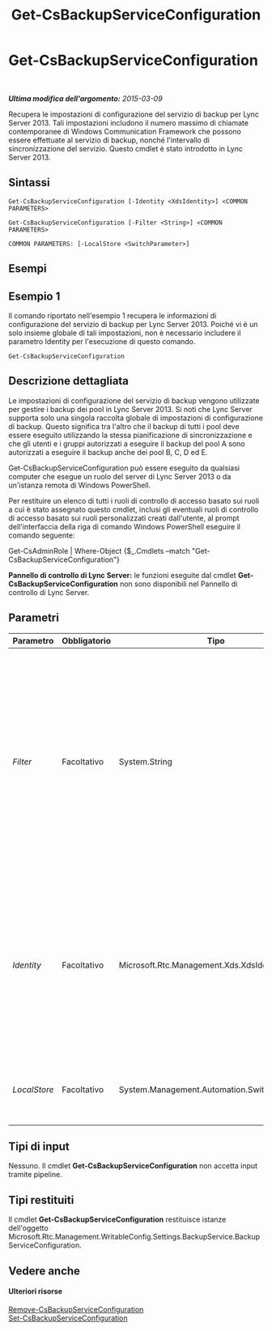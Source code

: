 ﻿---
title: Get-CsBackupServiceConfiguration
TOCTitle: Get-CsBackupServiceConfiguration
ms:assetid: 8e81a76c-4019-490d-9cd5-895cc2cc0863
ms:mtpsurl: https://technet.microsoft.com/it-it/library/JJ205087(v=OCS.15)
ms:contentKeyID: 49301285
ms.date: 08/24/2015
mtps_version: v=OCS.15
ms.translationtype: HT
---

# Get-CsBackupServiceConfiguration

 

_**Ultima modifica dell'argomento:** 2015-03-09_

Recupera le impostazioni di configurazione del servizio di backup per Lync Server 2013. Tali impostazioni includono il numero massimo di chiamate contemporanee di Windows Communication Framework che possono essere effettuate al servizio di backup, nonché l'intervallo di sincronizzazione del servizio. Questo cmdlet è stato introdotto in Lync Server 2013.

## Sintassi

    Get-CsBackupServiceConfiguration [-Identity <XdsIdentity>] <COMMON PARAMETERS>

    Get-CsBackupServiceConfiguration [-Filter <String>] <COMMON PARAMETERS>

    COMMON PARAMETERS: [-LocalStore <SwitchParameter>]

## Esempi

## Esempio 1

Il comando riportato nell'esempio 1 recupera le informazioni di configurazione del servizio di backup per Lync Server 2013. Poiché vi è un solo insieme globale di tali impostazioni, non è necessario includere il parametro Identity per l'esecuzione di questo comando.

    Get-CsBackupServiceConfiguration

## Descrizione dettagliata

Le impostazioni di configurazione del servizio di backup vengono utilizzate per gestire i backup dei pool in Lync Server 2013. Si noti che Lync Server supporta solo una singola raccolta globale di impostazioni di configurazione di backup. Questo significa tra l'altro che il backup di tutti i pool deve essere eseguito utilizzando la stessa pianificazione di sincronizzazione e che gli utenti e i gruppi autorizzati a eseguire il backup del pool A sono autorizzati a eseguire il backup anche dei pool B, C, D ed E.

Get-CsBackupServiceConfiguration può essere eseguito da qualsiasi computer che esegue un ruolo del server di Lync Server 2013 o da un'istanza remota di Windows PowerShell.

Per restituire un elenco di tutti i ruoli di controllo di accesso basato sui ruoli a cui è stato assegnato questo cmdlet, inclusi gli eventuali ruoli di controllo di accesso basato sui ruoli personalizzati creati dall'utente, al prompt dell'interfaccia della riga di comando Windows PowerShell eseguire il comando seguente:

Get-CsAdminRole | Where-Object {$\_.Cmdlets –match "Get-CsBackupServiceConfiguration"}

**Pannello di controllo di Lync Server:** le funzioni eseguite dal cmdlet **Get-CsBackupServiceConfiguration** non sono disponibili nel Pannello di controllo di Lync Server.

## Parametri


<table>
<colgroup>
<col style="width: 25%" />
<col style="width: 25%" />
<col style="width: 25%" />
<col style="width: 25%" />
</colgroup>
<thead>
<tr class="header">
<th>Parametro</th>
<th>Obbligatorio</th>
<th>Tipo</th>
<th>Descrizione</th>
</tr>
</thead>
<tbody>
<tr class="odd">
<td><p><em>Filter</em></p></td>
<td><p>Facoltativo</p></td>
<td><p>System.String</p></td>
<td><p>Consente di utilizzare valori con caratteri jolly per fare riferimento a una raccolta di impostazioni di configurazione del servizio di backup. Poiché è possibile disporre di una sola istanza globale di queste impostazioni, il parametro Filter non è necessario. Se lo si preferisce, è tuttavia possibile utilizzare la sintassi seguente per fare riferimento alle impostazioni globali:</p>
<p>-Filter &quot;g*&quot;</p>
<p>La sintassi precedente restituisce tutte le impostazioni di configurazione del servizio di backup la cui identità inizia con la lettera &quot;g&quot;.</p></td>
</tr>
<tr class="even">
<td><p><em>Identity</em></p></td>
<td><p>Facoltativo</p></td>
<td><p>Microsoft.Rtc.Management.Xds.XdsIdentity</p></td>
<td><p>Identità univoca delle impostazioni di configurazione del servizio di backup. Dal momento che è possibile disporre di una sola istanza globale di tali impostazioni, non è necessario specificare un'identità nella chiamata al cmdlet <strong>Get-CsBackupServiceConfiguration</strong>. È tuttavia possibile utilizzare la sintassi seguente per fare riferimento alle impostazioni globali:</p>
<p>-Identity global</p></td>
</tr>
<tr class="odd">
<td><p><em>LocalStore</em></p></td>
<td><p>Facoltativo</p></td>
<td><p>System.Management.Automation.SwitchParameter</p></td>
<td><p>Recupera i dati di configurazione del servizio di backup dalla replica locale dell'archivio di gestione centrale anziché direttamente da tale archivio.</p></td>
</tr>
</tbody>
</table>


## Tipi di input

Nessuno. Il cmdlet **Get-CsBackupServiceConfiguration** non accetta input tramite pipeline.

## Tipi restituiti

Il cmdlet **Get-CsBackupServiceConfiguration** restituisce istanze dell'oggetto Microsoft.Rtc.Management.WritableConfig.Settings.BackupService.BackupServiceConfiguration.

## Vedere anche

#### Ulteriori risorse

[Remove-CsBackupServiceConfiguration](remove-csbackupserviceconfiguration.md)  
[Set-CsBackupServiceConfiguration](set-csbackupserviceconfiguration.md)

